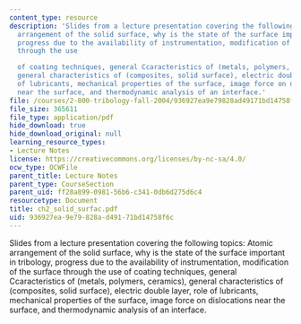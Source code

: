 ```yaml
---
content_type: resource
description: 'Slides from a lecture presentation covering the following topics: Atomic
  arrangement of the solid surface, why is the state of the surface important in tribology,
  progress due to the availability of instrumentation, modification of the surface
  through the use

  of coating techniques, general Ccaracteristics of (metals, polymers, ceramics),
  general characteristics of (composites, solid surface), electric double layer, role
  of lubricants, mechanical properties of the surface, image force on dislocations
  near the surface, and thermodynamic analysis of an interface.'
file: /courses/2-800-tribology-fall-2004/936927ea9e79828ad49171bd14758f6c_ch2_solid_surfac.pdf
file_size: 365611
file_type: application/pdf
hide_download: true
hide_download_original: null
learning_resource_types:
- Lecture Notes
license: https://creativecommons.org/licenses/by-nc-sa/4.0/
ocw_type: OCWFile
parent_title: Lecture Notes
parent_type: CourseSection
parent_uid: ff28a899-0981-56b6-c341-0db6d275d6c4
resourcetype: Document
title: ch2_solid_surfac.pdf
uid: 936927ea-9e79-828a-d491-71bd14758f6c
---
```

Slides from a lecture presentation covering the following topics: Atomic arrangement of the solid surface, why is the state of the surface important in tribology, progress due to the availability of instrumentation, modification of the surface through the use
of coating techniques, general Ccaracteristics of (metals, polymers, ceramics), general characteristics of (composites, solid surface), electric double layer, role of lubricants, mechanical properties of the surface, image force on dislocations near the surface, and thermodynamic analysis of an interface.